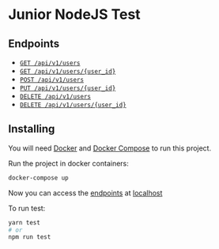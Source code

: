 # Junior NodeJS Test

## Endpoints  

* [`GET /api/v1/users`](/doc/endpoints.md#list-users)
* [`GET /api/v1/users/{user_id}`](/doc/endpoints.md#get-user)
* [`POST /api/v1/users`](/doc/endpoints.md#create-user)
* [`PUT /api/v1/users/{user_id}`](/doc/endpoints.md#replace-user)
* [`DELETE /api/v1/users`](/doc/endpoints.md#delete-users)
* [`DELETE /api/v1/users/{user_id}`](/doc/endpoints.md#delete-user)

## Installing

You will need [Docker](https://www.docker.com/) and [Docker
Compose](https://docs.docker.com/compose/) to run this project.  
    
Run the project in docker containers:
```bash
docker-compose up
```  

Now you can access the [endpoints](/doc/endpoints.md) at 
[localhost](http://localhost:3000/) 
   
To run test:
```bash
yarn test
# or 
npm run test
```